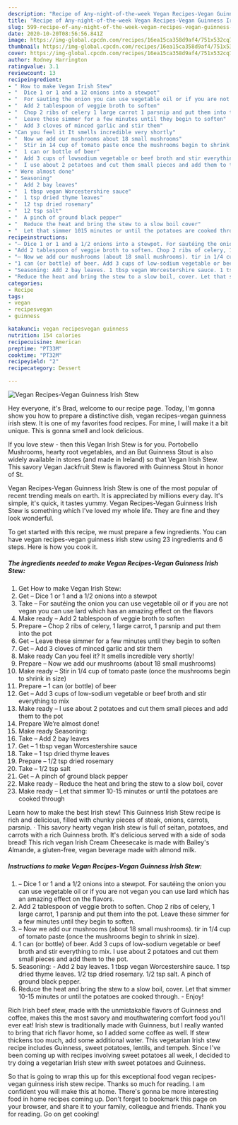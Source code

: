 ```yaml
---
description: "Recipe of Any-night-of-the-week Vegan Recipes-Vegan Guinness Irish Stew"
title: "Recipe of Any-night-of-the-week Vegan Recipes-Vegan Guinness Irish Stew"
slug: 599-recipe-of-any-night-of-the-week-vegan-recipes-vegan-guinness-irish-stew
date: 2020-10-20T08:56:56.841Z
image: https://img-global.cpcdn.com/recipes/16ea15ca358d9af4/751x532cq70/vegan-recipes-vegan-guinness-irish-stew-recipe-main-photo.jpg
thumbnail: https://img-global.cpcdn.com/recipes/16ea15ca358d9af4/751x532cq70/vegan-recipes-vegan-guinness-irish-stew-recipe-main-photo.jpg
cover: https://img-global.cpcdn.com/recipes/16ea15ca358d9af4/751x532cq70/vegan-recipes-vegan-guinness-irish-stew-recipe-main-photo.jpg
author: Rodney Harrington
ratingvalue: 3.1
reviewcount: 13
recipeingredient:
- " How to make Vegan Irish Stew"
- "  Dice 1 or 1 and a 12 onions into a stewpot"
- "  For sauting the onion you can use vegetable oil or if you are not vegan you can use lard which has an amazing effect on the flavors"
- "  Add 2 tablespoon of veggie broth to soften"
- "  Chop 2 ribs of celery 1 large carrot 1 parsnip and put them into the pot"
- "  Leave these simmer for a few minutes until they begin to soften"
- "  Add 3 cloves of minced garlic and stir them"
- "Can you feel it It smells incredible very shortly"
- "  Now we add our mushrooms about 18 small mushrooms"
- "  Stir in 14 cup of tomato paste once the mushrooms begin to shrink in size"
- "  1 can or bottle of beer"
- "  Add 3 cups of lowsodium vegetable or beef broth and stir everything to mix"
- "  I use about 2 potatoes and cut them small pieces and add them to the pot"
- " Were almost done"
- " Seasoning"
- "  Add 2 bay leaves"
- "  1 tbsp vegan Worcestershire sauce"
- "  1 tsp dried thyme leaves"
- "  12 tsp dried rosemary"
- "  12 tsp salt"
- "  A pinch of ground black pepper"
- "  Reduce the heat and bring the stew to a slow boil cover"
- "  Let that simmer 1015 minutes or until the potatoes are cooked through"
recipeinstructions:
- "– Dice 1 or 1 and a 1/2 onions into a stewpot. For sautéing the onion you can use vegetable oil or if you are not vegan you can use lard which has an amazing effect on the flavors."
- "Add 2 tablespoon of veggie broth to soften. Chop 2 ribs of celery, 1 large carrot, 1 parsnip and put them into the pot. Leave these simmer for a few minutes until they begin to soften."
- "– Now we add our mushrooms (about 18 small mushrooms). tir in 1/4 cup of tomato paste (once the mushrooms begin to shrink in size)."
- "1 can (or bottle) of beer. Add 3 cups of low-sodium vegetable or beef broth and stir everything to mix. I use about 2 potatoes and cut them small pieces and add them to the pot."
- "Seasoning: Add 2 bay leaves. 1 tbsp vegan Worcestershire sauce. 1 tsp dried thyme leaves. 1/2 tsp dried rosemary. 1/2 tsp salt. A pinch of ground black pepper."
- "Reduce the heat and bring the stew to a slow boil, cover. Let that simmer 10-15 minutes or until the potatoes are cooked through.  Enjoy!"
categories:
- Recipe
tags:
- vegan
- recipesvegan
- guinness

katakunci: vegan recipesvegan guinness 
nutrition: 154 calories
recipecuisine: American
preptime: "PT33M"
cooktime: "PT32M"
recipeyield: "2"
recipecategory: Dessert

---
```



![Vegan Recipes-Vegan Guinness Irish Stew](https://img-global.cpcdn.com/recipes/16ea15ca358d9af4/751x532cq70/vegan-recipes-vegan-guinness-irish-stew-recipe-main-photo.jpg)

Hey everyone, it's Brad, welcome to our recipe page. Today, I'm gonna show you how to prepare a distinctive dish, vegan recipes-vegan guinness irish stew. It is one of my favorites food recipes. For mine, I will make it a bit unique. This is gonna smell and look delicious.

If you love stew - then this Vegan Irish Stew is for you. Portobello Mushrooms, hearty root vegetables, and an But Guinness Stout is also widely available in stores (and made in Ireland) so that Vegan Irish Stew. This savory Vegan Jackfruit Stew is flavored with Guinness Stout in honor of St.

Vegan Recipes-Vegan Guinness Irish Stew is one of the most popular of recent trending meals on earth. It is appreciated by millions every day. It's simple, it's quick, it tastes yummy. Vegan Recipes-Vegan Guinness Irish Stew is something which I've loved my whole life. They are fine and they look wonderful.


To get started with this recipe, we must prepare a few ingredients. You can have vegan recipes-vegan guinness irish stew using 23 ingredients and 6 steps. Here is how you cook it.

<!--inarticleads1-->

##### The ingredients needed to make Vegan Recipes-Vegan Guinness Irish Stew:

1. Get  How to make Vegan Irish Stew:
1. Get  – Dice 1 or 1 and a 1/2 onions into a stewpot
1. Take  – For sautéing the onion you can use vegetable oil or if you are not vegan you can use lard which has an amazing effect on the flavors
1. Make ready  – Add 2 tablespoon of veggie broth to soften
1. Prepare  – Chop 2 ribs of celery, 1 large carrot, 1 parsnip and put them into the pot
1. Get  – Leave these simmer for a few minutes until they begin to soften
1. Get  – Add 3 cloves of minced garlic and stir them
1. Make ready Can you feel it? It smells incredible very shortly!
1. Prepare  – Now we add our mushrooms (about 18 small mushrooms)
1. Make ready  – Stir in 1/4 cup of tomato paste (once the mushrooms begin to shrink in size)
1. Prepare  – 1 can (or bottle) of beer
1. Get  – Add 3 cups of low-sodium vegetable or beef broth and stir everything to mix
1. Make ready  – I use about 2 potatoes and cut them small pieces and add them to the pot
1. Prepare  We’re almost done!
1. Make ready  Seasoning:
1. Take  – Add 2 bay leaves
1. Get  – 1 tbsp vegan Worcestershire sauce
1. Take  – 1 tsp dried thyme leaves
1. Prepare  – 1/2 tsp dried rosemary
1. Take  – 1/2 tsp salt
1. Get  – A pinch of ground black pepper
1. Make ready  – Reduce the heat and bring the stew to a slow boil, cover
1. Make ready  – Let that simmer 10-15 minutes or until the potatoes are cooked through


Learn how to make the best Irish stew! This Guinness Irish Stew recipe is rich and delicious, filled with chunky pieces of steak, onions, carrots, parsnip. · This savory hearty vegan Irish stew is full of seitan, potatoes, and carrots with a rich Guinness broth. It&#39;s delicious served with a side of soda bread! This rich vegan Irish Cream Cheesecake is made with Bailey&#39;s Almande, a gluten-free, vegan beverage made with almond milk. 

<!--inarticleads2-->

##### Instructions to make Vegan Recipes-Vegan Guinness Irish Stew:

1. – Dice 1 or 1 and a 1/2 onions into a stewpot. For sautéing the onion you can use vegetable oil or if you are not vegan you can use lard which has an amazing effect on the flavors.
1. Add 2 tablespoon of veggie broth to soften. Chop 2 ribs of celery, 1 large carrot, 1 parsnip and put them into the pot. Leave these simmer for a few minutes until they begin to soften.
1. – Now we add our mushrooms (about 18 small mushrooms). tir in 1/4 cup of tomato paste (once the mushrooms begin to shrink in size).
1. 1 can (or bottle) of beer. Add 3 cups of low-sodium vegetable or beef broth and stir everything to mix. I use about 2 potatoes and cut them small pieces and add them to the pot.
1. Seasoning: - Add 2 bay leaves. 1 tbsp vegan Worcestershire sauce. 1 tsp dried thyme leaves. 1/2 tsp dried rosemary. 1/2 tsp salt. A pinch of ground black pepper.
1. Reduce the heat and bring the stew to a slow boil, cover. Let that simmer 10-15 minutes or until the potatoes are cooked through.  - Enjoy!


Rich Irish beef stew, made with the unmistakable flavors of Guinness and coffee, makes this the most savory and mouthwatering comfort food you&#39;ll ever eat! Irish stew is traditionally made with Guinness, but I really wanted to bring that rich flavor home, so I added some coffee as well. If stew thickens too much, add some additional water. This vegetarian Irish stew recipe includes Guinness, sweet potatoes, lentils, and tempeh. Since I&#39;ve been coming up with recipes involving sweet potatoes all week, I decided to try doing a vegetarian Irish stew with sweet potatoes and Guinness. 

So that is going to wrap this up for this exceptional food vegan recipes-vegan guinness irish stew recipe. Thanks so much for reading. I am confident you will make this at home. There's gonna be more interesting food in home recipes coming up. Don't forget to bookmark this page on your browser, and share it to your family, colleague and friends. Thank you for reading. Go on get cooking!
